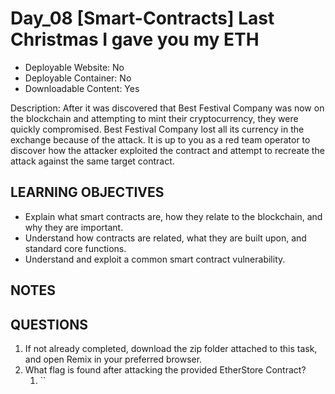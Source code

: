 # Day_08 [Smart-Contracts] Last Christmas I gave you my ETH

+ Deployable Website: No
+ Deployable Container: No
+ Downloadable Content: Yes

Description: After it was discovered that Best Festival Company was now on the blockchain and attempting to mint their cryptocurrency, they were quickly compromised. Best Festival Company lost all its currency in the exchange because of the attack. It is up to you as a red team operator to discover how the attacker exploited the contract and attempt to recreate the attack against the same target contract.

## LEARNING OBJECTIVES

+ Explain what smart contracts are, how they relate to the blockchain, and why they are important.
+ Understand how contracts are related, what they are built upon, and standard core functions.
+ Understand and exploit a common smart contract vulnerability.

## NOTES

## QUESTIONS

1. If not already completed, download the zip folder attached to this task, and open Remix in your preferred browser.
2. What flag is found after attacking the provided EtherStore Contract?
   1. ``
